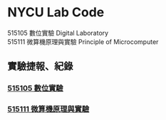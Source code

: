 # NYCU Lab Code
515105 數位實驗 Digital Laboratory\
515111 微算機原理與實驗 Principle of Microcomputer

## 實驗捷報、紀錄
### [515105 數位實驗](https://drive.google.com/drive/folders/1fJYMNaC50De83fb8Iaw5OJ3VNjAgXGqP?usp=drive_link)
### [515111 微算機原理與實驗](https://drive.google.com/drive/folders/1xiXPbYdoJQdJqQ8LP3pc1_tWssx5XmVa?usp=sharing)
   

